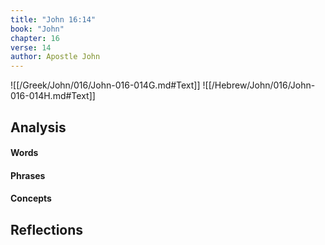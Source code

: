 ```yaml
---
title: "John 16:14"
book: "John"
chapter: 16
verse: 14
author: Apostle John
---
```

![[/Greek/John/016/John-016-014G.md#Text]]
![[/Hebrew/John/016/John-016-014H.md#Text]]

## Analysis

#### Words

#### Phrases

#### Concepts

## Reflections
